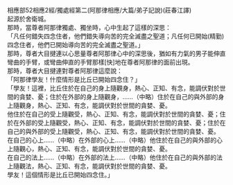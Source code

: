 相應部52相應2經/獨處經第二(阿那律相應/大篇/弟子記說)(莊春江譯)  
起源於舍衛城。  
那時，當尊者阿那律獨處、獨坐時，心中生起了這樣的深思：  
「凡任何錯失四念住者，他們錯失導向苦的完全滅盡之聖道；凡任何已開始(精勤)四念住者，他們已開始導向苦的完全滅盡之聖道。」  
那時，尊者大目揵連以心思量尊者阿那律心中的深思後，猶如有力氣的男子能伸直彎曲的手臂，或彎曲伸直的手臂那樣[快]地在尊者阿那律的面前出現。  
那時，尊者大目揵連對尊者阿那律這麼說：  
「阿那律學友！什麼情形是比丘已開始四念住？」  
「學友！這裡，比丘住於在自己的身上隨觀身，熱心、正知、有念，能調伏對於世間的貪婪、憂；住於在外部的身上隨觀身，……（中略）住於在自己的與外部的身上隨觀身，熱心、正知、有念，能調伏對於世間的貪婪、憂。  
他住於在自己的受上隨觀受，熱心、正知、有念，能調伏對於世間的貪婪、憂；住於在外部的受上隨觀受，熱心、正知、有念，能調伏對於世間的貪婪、憂；住於在自己的與外部的受上隨觀受，熱心、正知、有念，能調伏對於世間的貪婪、憂。  
在自己的心上……（中略）在外部的心上……（中略）他住於在自己的與外部的心上隨觀心，熱心、正知、有念，能調伏對於世間的貪婪、憂。  
在自己的法上……（中略）在外部的法上……（中略）他住於在自己的與外部的法上隨觀法，熱心、正知、有念，能調伏對於世間的貪婪、憂。  
學友！這個情形是比丘已開始四念住。」  
  
  
